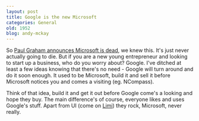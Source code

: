 ```yaml
---
layout: post
title: Google is the new Microsoft
categories: General
old: 1952
blog: andy-mckay
---
```

<p>So <a href="http://www.paulgraham.com/microsoft.html">Paul Graham announces Microsoft is dead</a>, we knew this. It's just never actually going to die. But if you are a new young entrepreneur and looking to start up a business, who do you worry about? Google. I've ditched at least a few ideas knowing that there's no need  - Google will turn around and do it soon enough. It used to be Microsoft, build it and sell it before Microsoft notices you and comes a visiting (eg. NCompass).</p>
<p>Think of that idea, build it and get it out before Google come's a looking and hope they buy. The main difference's of course, everyone likes and uses Google's stuff. Apart from UI (come on <a href="http://limi.net/">Limi</a>) they rock, Microsoft, never really.</p>